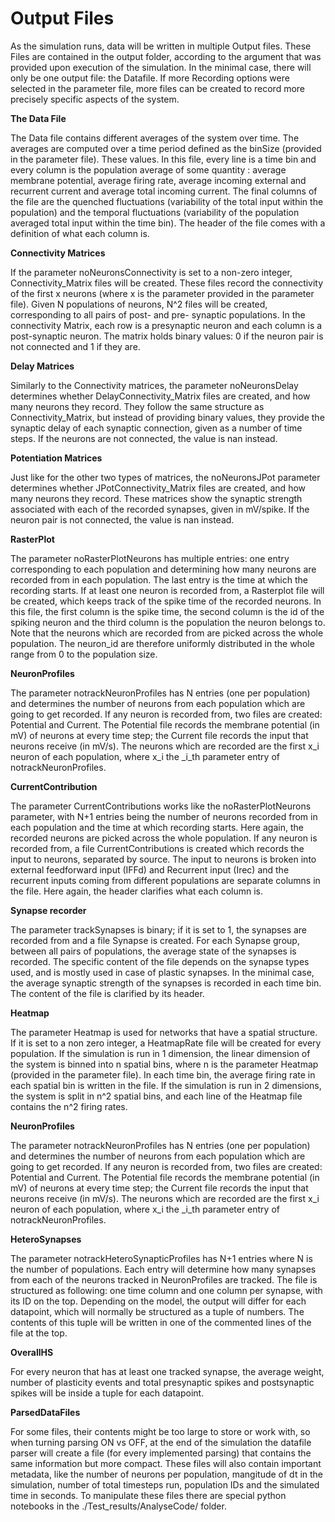# Output Files

As the simulation runs, data will be written in multiple Output files. These Files are contained in the output folder, according to the argument that was provided upon execution of the simulation. In the minimal case, there will only be one output file: the Datafile. If more Recording options were selected in the parameter file, more files can be created to record more precisely specific aspects of the system.

**The Data File**

The Data file contains different averages of the system over time. The averages are computed over a time period defined as the binSize (provided in the parameter file). These values.
In this file, every line is a time bin and every column is the population average of some quantity : average membrane potential, average firing rate, average incoming external and recurrent current and average total incoming current. The final columns of the file are the quenched fluctuations (variability of the total input within the population) and the temporal fluctuations (variability of the population averaged total input within the time bin).
The header of the file comes with a definition of what each column is.

**Connectivity Matrices**

If the parameter noNeuronsConnectivity is set to a non-zero integer, Connectivity_Matrix files will be created.
These files record the connectivity of the first x neurons (where x is the parameter provided in the parameter file). Given N populations of neurons, N^2 files will be created, corresponding to all pairs of post- and pre- synaptic populations.
In the connectivity Matrix, each row is a presynaptic neuron and each column is a post-synaptic neuron. The matrix holds binary values: 0 if the neuron pair is not connected and 1 if they are.

**Delay Matrices**

Similarly to the Connectivity matrices, the parameter noNeuronsDelay determines whether DelayConnectivity_Matrix files are created, and how many neurons they record. They follow the same structure as Connectivity_Matrix, but instead of providing binary values, they provide the synaptic delay of each synaptic connection, given as a number of time steps. If the neurons are not connected, the value is nan instead.

**Potentiation Matrices**

Just like for the other two types of matrices, the noNeuronsJPot parameter determines whether JPotConnectivity_Matrix files are created, and how many neurons they record. These matrices show the synaptic strength associated with each of the recorded synapses, 
given in mV/spike. If the neuron pair is not connected, the value is nan instead.

**RasterPlot**

The parameter noRasterPlotNeurons has multiple entries: one entry corresponding to each population and determining how many neurons are recorded from in each population. The last entry is the time at which the recording starts.
If at least one neuron is recorded from, a Rasterplot file will be created, which keeps track of the spike time of the recorded neurons. In this file, the first column is the spike time, the second column is the id of the spiking neuron and the third column is the population the neuron belongs to. 
Note that the neurons which are recorded from are picked across the whole population. The neuron_id are therefore uniformly distributed in the whole range from 0 to the population size.

**NeuronProfiles**

The parameter notrackNeuronProfiles has N entries (one per population) and determines the number of neurons from each population which are going to get recorded. If any neuron is recorded from, two files are created: Potential and Current. The Potential file records the membrane potential (in mV) of neurons at every time step; the Current file records the input that neurons receive (in mV/s). The neurons which are recorded are the first x_i neuron of each population, where x_i the _i_th parameter entry of notrackNeuronProfiles.

**CurrentContribution**

The parameter CurrentContributions works like the noRasterPlotNeurons parameter, with N+1 entries being the number of neurons recorded from in each population and the time at which recording starts. Here again, the recorded neurons are picked across the whole population.
If any neuron is recorded from, a file CurrentContributions is created which records the input to neurons, separated by source. The input to neurons is broken into external feedforward input (IFFd) and Recurrent input (Irec) and the recurrent inputs coming from different populations are separate columns in the file. 
Here again, the header clarifies what each column is.

**Synapse recorder**

The parameter trackSynapses is binary; if it is set to 1, the synapses are recorded from and a file Synapse is created. For each Synapse group, between all pairs of populations, the average state of the synapses is recorded. The specific content of the file depends on the synapse types used, and is mostly used in case of plastic synapses. In the minimal case, the average synaptic strength of the synapses is recorded in each time bin.
The content of the file is clarified by its header.

**Heatmap**

The parameter Heatmap is used for networks that have a spatial structure. If it is set to a non zero integer, a HeatmapRate file will be created for every population. 
If the simulation is run in 1 dimension, the linear dimension of the system is binned into n spatial bins, where n is the parameter Heatmap (provided in the parameter file). In each time bin, the average firing rate in each spatial bin is written in the file.
If the simulation is run in 2 dimensions, the system is split in n^2 spatial bins, and each line of the Heatmap file contains the n^2 firing rates.

**NeuronProfiles**

The parameter notrackNeuronProfiles has N entries (one per population) and determines the number of neurons from each population which are going to get recorded. If any neuron is recorded from, two files are created: Potential and Current. The Potential file records the membrane potential (in mV) of neurons at every time step; the Current file records the input that neurons receive (in mV/s). The neurons which are recorded are the first x_i neuron of each population, where x_i the _i_th parameter entry of notrackNeuronProfiles.

**HeteroSynapses**

The parameter notrackHeteroSynapticProfiles has N+1 entries where N is the number of populations. Each entry will determine how many synapses from each of the neurons tracked in NeuronProfiles are tracked. The file is structured as following: one time column and one column per synapse, with its ID on the top. Depending on the model, the output will differ for each datapoint, which will normally be structured as a tuple of numbers. The contents of this tuple will be written in one of the commented lines of the file at the top.

**OverallHS**

For every neuron that has at least one tracked synapse, the average weight, number of plasticity events and total presynaptic spikes and postsynaptic spikes will be inside a tuple for each datapoint.

**ParsedDataFiles**

For some files, their contents might be too large to store or work with, so when turning parsing ON vs OFF, at the end of the simulation the datafile parser will create a file (for every implemented parsing) that contains the same information but more compact. These files will also contain important metadata, like the number of neurons per population, mangitude of dt in the simulation, number of total timesteps run, population IDs and the simulated time in seconds. To manipulate these files there are special python notebooks in the ./Test_results/AnalyseCode/ folder.

